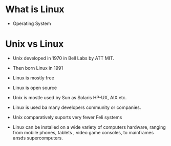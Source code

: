 # What is Linux

+ Operating System
# Unix vs Linux

 * Unix developed in 1970 in Bell Labs by ATT MIT.

 * Then born Linux in 1991
 * Linux is mostly free
 * Linux is open source
 * Unix is mostle used by Sun as Solaris   HP-UX, AIX etc.
 * Linux is used ba many developers community or companies.
 * Unix comparatively suports very fewer Feli systems
 * Linux can be installed on a wide variety of computers hardware, ranging from mobile phones, tablets  , video game consoles, to mainframes ansds supercomputers.
